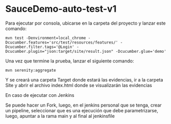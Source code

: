 # SauceDemo-auto-test-v1

Para ejecutar por consola, ubicarse en la carpeta del proyecto y lanzar este comando:

```
mvn test -Denvironment=local_chrome -Dcucumber.features='src/test/resources/features/' -Dcucumber.filter.tags='@Login' -Dcucumber.plugin="json:target/site/result.json" -Dcucumber.glue='demo'
```

Una vez que termine la prueba, lanzar el siguiente comando:
```
mvn serenity:aggregate
```
Y se creará una carpeta Target donde estará las evidencias, ir a la carpeta Site y abrir el archivo index.html donde se visualizarán las evidencias

En caso de ejecutar con Jenkins

Se puede hacer un Fork, luego, en el jenkins personal que se tenga, crear un pipeline, seleccionar que es una ejecución que debe parametrizarse, luego, apuntar a la rama main y al final al jenkinsfile

